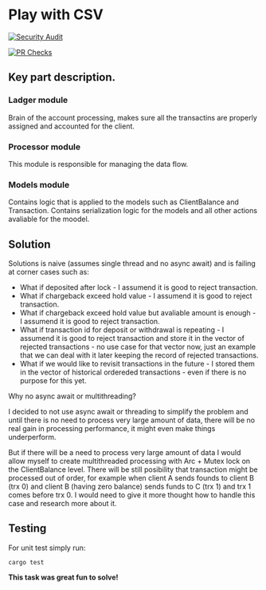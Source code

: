 # Play with CSV

[![Security Audit](https://github.com/bartossh/play-with-csv/actions/workflows/audit.yml/badge.svg)](https://github.com/bartossh/play-with-csv/actions/workflows/audit.yml)

[![PR Checks](https://github.com/bartossh/play-with-csv/actions/workflows/pre-checks.yml/badge.svg)](https://github.com/bartossh/play-with-csv/actions/workflows/pre-checks.yml)

## Key part description.

### Ladger module

Brain of the account processing, makes sure all the transactins are properly assigned and accounted for the client.

### Processor module

This module is responsible for managing the data flow.

### Models module

Contains logic that is applied to the models such as ClientBalance and Transaction.
Contains serialization logic for the models and all other actions avaliable for the moodel.

## Solution

Solutions is naive (assumes single thread and no async await) and is failing at corner cases such as:
 - What if deposited after lock - I assumend it is good to reject transaction.
 - What if chargeback exceed hold value - I assumend it is good to reject transaction.
 - What if chargeback exceed hold value but avaliable amount is enough - I assumend it is good to reject transaction.
 - What if transaction id for deposit or withdrawal is repeating - I assumend it is good to reject transaction and store it in the vector of rejected transactions - no use case for that vector now, just an example that we can deal with it later keeping the record of rejected transactions.
  - What if we would like to revisit transactions in the future - I stored them in the vector of historical ordereded transactions - even if there is no purpose for this yet.

Why no async await or multithreading?

I decided to not use async await or threading to simplify the problem and until there is no need to process very large amount of data, there will be no real gain in processing performance, it might even make things underperform.

But if there will be a need to process very large amount of data I would allow myself to create multithreaded processing with Arc + Mutex lock on the ClientBalance level. There will be still posibility that transaction might be processed out of order, for example when client A sends founds to client B (trx 0) and client B (having zero balance) sends funds to C (trx 1) and trx 1 comes before trx 0.
I would need to give it more thought how to handle this case and research more about it.

## Testing

For unit test simply run:

```
cargo test
```

**This task was great fun to solve!**
